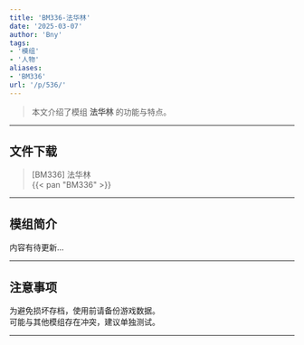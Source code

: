 ```yaml
---
title: 'BM336-法华林'
date: '2025-03-07'
author: 'Bny'
tags:
- '模组'
- '人物'
aliases:
- 'BM336'
url: '/p/536/'
---
```


> 本文介绍了模组 **法华林** 的功能与特点。

---

## 文件下载

> [BM336] 法华林  
{{< pan "BM336" >}}  

---

## 模组简介

>  
内容有待更新...  

---

## 注意事项

>  
为避免损坏存档，使用前请备份游戏数据。  
可能与其他模组存在冲突，建议单独测试。  

---

